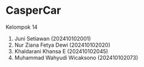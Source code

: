 # CasperCar
Kelompok 14

1. Juni Setiawan                (202410102001)
2. Nur Ziana Fetya Dewi         (202410102020)
3. Khaldarani Khansa E          (202410102045)
5. Muhammad Wahyudi Wicaksono   (202410102073)
